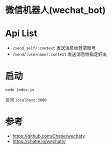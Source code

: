 # 微信机器人(wechat_bot)

# Api List
- `/send_self/:context` 发送消息给登录账号
- `/send/:username/:context`    发送消息给指定好友


# 启动
```
node index.js
```
访问 `localhost:3000`

# 参考
- https://github.com/Chatie/wechaty
- https://chatie.io/wechaty/
